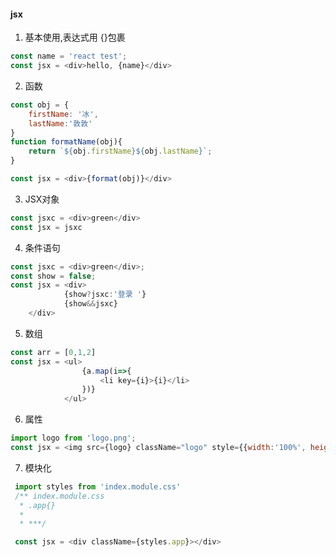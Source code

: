 #### jsx

1. 基本使用,表达式用 {}包裹
```js
const name = 'react test';
const jsx = <div>hello, {name}</div>
```
2. 函数
```js
const obj = {
    firstName: '冰',
    lastName:'敦敦'
}
function formatName(obj){
    return `${obj.firstName}${obj.lastName}`;
}

const jsx = <div>{format(obj)}</div>
```

3. JSX对象
```js
const jsxc = <div>green</div>
const jsx = jsxc
```

4. 条件语句
```js
const jsxc = <div>green</div>;
const show = false;
const jsx = <div>
            {show?jsxc:'登录 '}
            {show&&jsxc}
    </div>
```

5. 数组
```js
const arr = [0,1,2]
const jsx = <ul>
                {a.map(i=>{
                    <li key={i}>{i}</li>
                })}
            </ul>
```

6. 属性
```js
import logo from 'logo.png';
const jsx = <img src={logo} className="logo" style={{width:'100%', height: '50%'}}/>

```

7. 模块化
```js
 import styles from 'index.module.css'
 /** index.module.css
  * .app{}
  * 
  * ***/ 

 const jsx = <div className={styles.app}></div>
```

